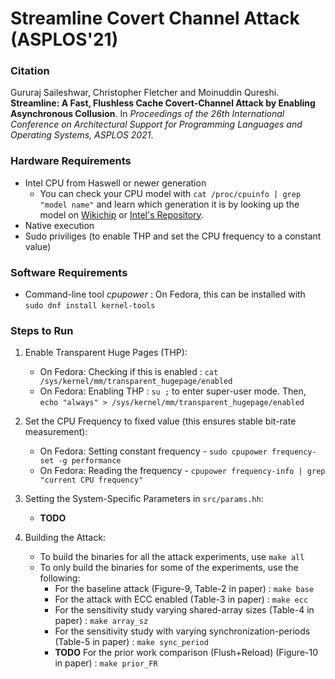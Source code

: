# Streamline Covert Channel Attack (ASPLOS'21)

### Citation  
Gururaj Saileshwar, Christopher Fletcher and Moinuddin Qureshi. **Streamline: A Fast, Flushless Cache Covert-Channel Attack by Enabling Asynchronous Collusion**. In _Proceedings of the 26th International Conference on Architectural Support for Programming Languages and Operating Systems, ASPLOS 2021_.

### Hardware Requirements
* Intel CPU from Haswell or newer generation
    * You can check your CPU model with `cat /proc/cpuinfo | grep "model name"` and learn which generation it is by looking up the model on [Wikichip](http://wikichip.org) or [Intel's Repository](https://ark.intel.com).
* Native execution
* Sudo priviliges (to enable THP and set the CPU frequency to a constant value)  
  
### Software Requirements
* Command-line tool *cpupower* : On Fedora, this can be installed with `sudo dnf install kernel-tools`  

### Steps to Run

1. Enable Transparent Huge Pages (THP):
   - On Fedora: Checking if this is enabled : `cat /sys/kernel/mm/transparent_hugepage/enabled`  
   - On Fedora: Enabling THP : `su ;` to enter super-user mode. Then, `echo "always" > /sys/kernel/mm/transparent_hugepage/enabled`  

2. Set the CPU Frequency to fixed value (this ensures stable bit-rate measurement):
   - On Fedora: Setting constant frequency - `sudo cpupower frequency-set -g performance`
   - On Fedora: Reading the frequency - `cpupower frequency-info | grep "current CPU frequency"`

3. Setting the System-Specific Parameters in `src/params.hh`:
   - **TODO**

4. Building the Attack:
   - To build the binaries for all the attack experiments, use `make all`
   - To only build the binaries for some of the experiments, use the following:
       - For the baseline attack (Figure-9, Table-2 in paper) : `make base`
       - For the attack with ECC enabled (Table-3 in paper) : `make ecc`
       - For the sensitivity study varying shared-array sizes (Table-4 in paper) : `make array_sz`
       - For the sensitivity study with varying synchronization-periods (Table-5 in paper) : `make sync_period`
       - **TODO** For the prior work comparison (Flush+Reload) (Figure-10 in paper) : `make prior_FR`